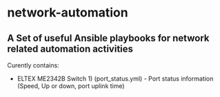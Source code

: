 # network-automation
## A Set of useful Ansible playbooks for network related automation activities

Curently contains:
   - ELTEX ME2342B Switch
   	1) (port_status.yml) - Port status information (Speed, Up or down, port uplink time)
